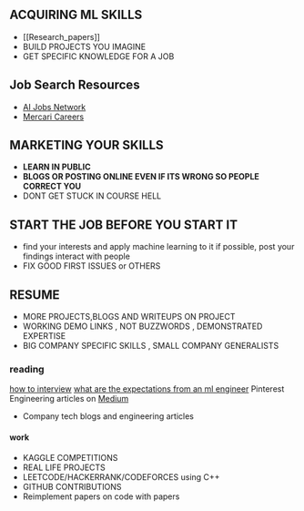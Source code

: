 ## ACQUIRING ML SKILLS
- [[Research_papers]]
- BUILD PROJECTS YOU IMAGINE
- GET SPECIFIC KNOWLEDGE FOR A JOB
## Job Search Resources
- [AI Jobs Network](https://aijobs.net)  
- [Mercari Careers](https://apply.workable.com/mercari/)  
## MARKETING YOUR SKILLS
- **LEARN IN PUBLIC** 
- **BLOGS OR POSTING ONLINE EVEN IF ITS WRONG SO PEOPLE CORRECT YOU**
- DONT GET STUCK IN COURSE HELL



## START THE JOB BEFORE YOU START IT
- find your interests and apply machine learning to it if possible, post your findings interact with people
- FIX GOOD FIRST ISSUES or OTHERS

## RESUME
- MORE PROJECTS,BLOGS AND WRITEUPS ON PROJECT
- WORKING DEMO LINKS , NOT BUZZWORDS , DEMONSTRATED EXPERTISE
-  BIG COMPANY SPECIFIC SKILLS , SMALL COMPANY GENERALISTS
### reading
[how to interview](https://huyenchip.com/ml-interviews-book/ )
[what are the expectations from an ml engineer](https://huyenchip.com/2023/01/24/what-we-look-for-in-a-candidate.html)
 Pinterest Engineering articles on [Medium](https://medium.com/pinterest-engineering)  
- Company tech blogs and engineering articles  
#### work
- KAGGLE COMPETITIONS
- REAL LIFE PROJECTS
- LEETCODE/HACKERRANK/CODEFORCES using C++
- GITHUB CONTRIBUTIONS
- Reimplement papers on code with papers
